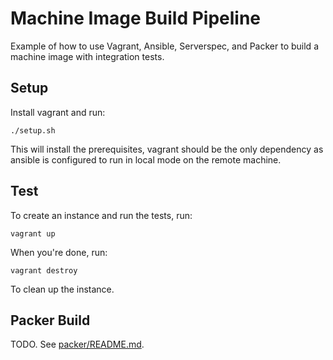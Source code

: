 # Machine Image Build Pipeline

Example of how to use Vagrant, Ansible, Serverspec, and Packer to build a
machine image with integration tests.

## Setup

Install vagrant and run:

```
./setup.sh
```

This will install the prerequisites, vagrant should be the only dependency as
ansible is configured to run in local mode on the remote machine.

## Test

To create an instance and run the tests, run:

```
vagrant up
```

When you're done, run:

```
vagrant destroy
```

To clean up the instance.

## Packer Build

TODO.  See [packer/README.md](packer/README.md).
